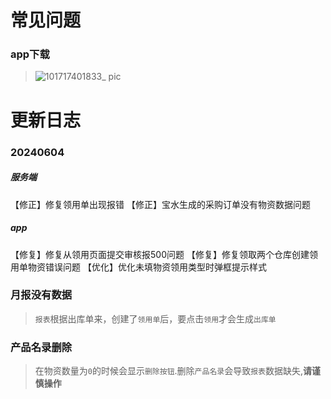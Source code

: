 

# 常见问题

### app下载

> ![101717401833_ pic](https://github.com/zhenyitech/baps/assets/6236022/a09a5480-06ed-4f11-8391-85d114d8197e)



# 更新日志

### 20240604

##### 服务端
【修正】修复领用单出现报错
【修正】宝水生成的采购订单没有物资数据问题

##### app
【修复】修复从领用页面提交审核报500问题
【修复】修复领取两个仓库创建领用单物资错误问题
【优化】优化未填物资领用类型时弹框提示样式

### 月报没有数据

> `报表`根据出库单来，创建了`领用单`后，要点击`领用`才会生成`出库单`


### 产品名录删除

> 在物资数量为`0`的时候会显示`删除按钮`.删除`产品名录`会导致`报表`数据缺失,**请谨慎操作**
